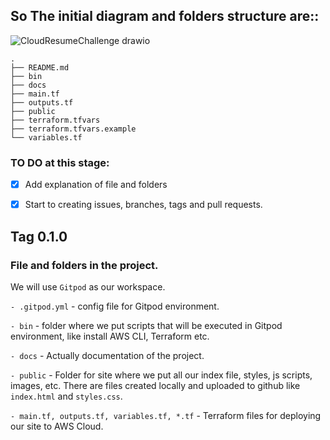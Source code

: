 ## So The initial diagram and folders structure are::

![CloudResumeChallenge drawio](https://github.com/codecloudmaster/cloudResumeChallengeAWS/assets/88540356/8ba4b61b-9f6d-47a1-b981-f4969eabab38)


```
.
├── README.md
├── bin
├── docs
├── main.tf
├── outputs.tf
├── public
├── terraform.tfvars
├── terraform.tfvars.example
└── variables.tf

```
### TO DO at this stage:

- [X] Add explanation of file and folders
- [X] Start to creating issues, branches, tags and pull requests.


## Tag 0.1.0
### File and folders in the project.
We will use `Gitpod` as our workspace.

`- .gitpod.yml` - config file for Gitpod environment.

`- bin` - folder where we put scripts that will be executed in Gitpod environment, like install AWS CLI, Terraform etc.

`- docs` - Actually documentation of the project.

`- public` - Folder for site where we put all our index file, styles, js scripts, images, etc. There are files created locally and uploaded to github like `index.html` and `styles.css`. 

`- main.tf, outputs.tf, variables.tf, *.tf` - Terraform files for deploying our site to AWS Cloud.





